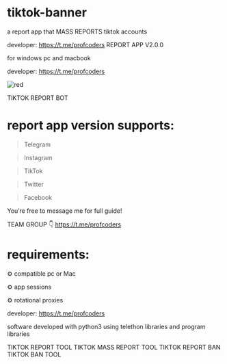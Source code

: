 # tiktok-banner
a report app that MASS REPORTS tiktok accounts

developer: https://t.me/profcoders
REPORT APP V2.0.0

for windows pc and macbook  

developer: https://t.me/profcoders

![red](https://github.com/user-attachments/assets/a3afd08d-8692-4e5b-aa4a-b7f4cf318caf)

TIKTOK REPORT BOT

# report app version supports:

> Telegram

> Instagram 

> TikTok 

> Twitter 

> Facebook
 
You’re free to message me for full guide! 

TEAM GROUP 👇
https://t.me/profcoders

# requirements:

⚙️ compatible pc or Mac

⚙️ app sessions 

⚙️ rotational proxies

developer: https://t.me/profcoders

software developed with python3 using telethon libraries and program libraries 

TIKTOK REPORT TOOL
TIKTOK MASS REPORT TOOL
TIKTOK REPORT BAN
TIKTOK BAN TOOL
